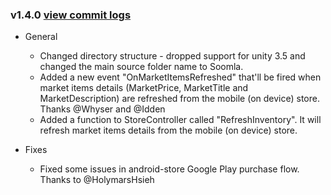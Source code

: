 ### v1.4.0 [view commit logs](https://github.com/soomla/unity3d-store/compare/v1.3.0...v1.4.0)* General  * Changed directory structure - dropped support for unity 3.5 and changed the main source folder name to Soomla.  * Added a new event "OnMarketItemsRefreshed" that'll be fired when market items details (MarketPrice, MarketTitle and MarketDescription) are refreshed from the mobile (on device) store. Thanks @Whyser and @Idden  * Added a function to StoreController called "RefreshInventory". It will refresh market items details from the mobile (on device) store.* Fixes  * Fixed some issues in android-store Google Play purchase flow. Thanks to @HolymarsHsieh